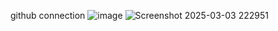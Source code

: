 github connection
![image](https://github.com/user-attachments/assets/256c5fb5-d730-4210-bab9-10e5e6feeaf8)
![Screenshot 2025-03-03 222951](https://github.com/user-attachments/assets/7e164f67-03d1-4269-9841-a992190d96c4)
